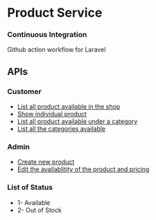 # Product Service
### Continuous Integration
Github action workflow for Laravel

## APIs
### Customer
- <a href="https://product-service-fp.herokuapp.com/api/products">List all product available in the shop</a>
- <a href="https://product-service-fp.herokuapp.com/api/product">Show individual product</a>
- <a href="https://product-service-fp.herokuapp.com/api/products/category">List all product available under a category</a>
- <a href="https://product-service-fp.herokuapp.com/api/categories">List all the categories available</a>

### Admin
- <a href="https://product-service-fp.herokuapp.com/api/admin/products/create">Create new product</a>
- <a href="https://product-service-fp.herokuapp.com/api/admin/products/update">Edit the availablitity of the product and pricing</a>

### List of Status
- 1- Available
- 2- Out of Stock
